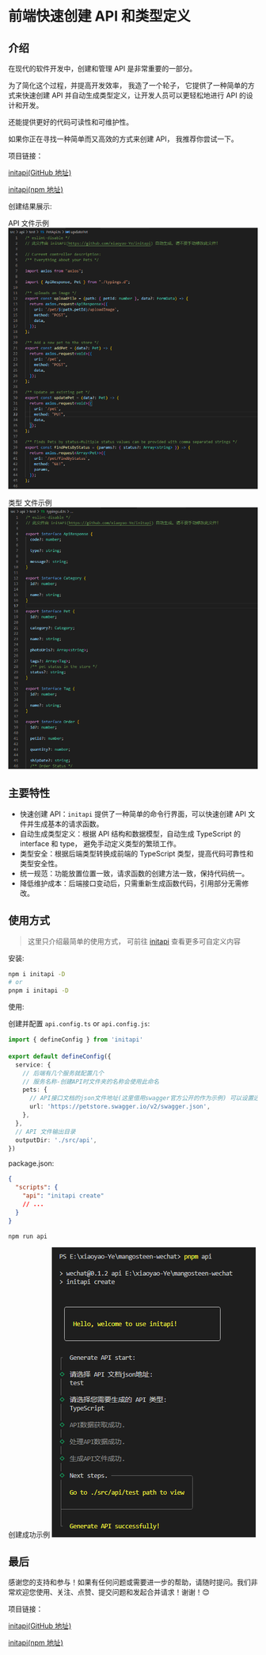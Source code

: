 # 前端快速创建 API 和类型定义

## 介绍

在现代的软件开发中，创建和管理 API 是非常重要的一部分。

为了简化这个过程，并提高开发效率， 我造了一个轮子， 它提供了一种简单的方式来快速创建 API 并自动生成类型定义，让开发人员可以更轻松地进行 API 的设计和开发。

还能提供更好的代码可读性和可维护性。

如果你正在寻找一种简单而又高效的方式来创建 API， 我推荐你尝试一下。

项目链接：

[initapi(GitHub 地址)](https://github.com/xiaoyao-Ye/initapi)

[initapi(npm 地址)](https://www.npmjs.com/package/initapi)

创建结果展示:

API 文件示例
![Generate API Content Example](/initApi/api_mul.png)

类型 文件示例
![Generate Type Content Example](/initApi/typings.png)

## 主要特性

- 快速创建 API：`initapi` 提供了一种简单的命令行界面，可以快速创建 API 文件并生成基本的请求函数。
- 自动生成类型定义：根据 API 结构和数据模型，自动生成 TypeScript 的 interface 和 type， 避免手动定义类型的繁琐工作。
- 类型安全：根据后端类型转换成前端的 TypeScript 类型，提高代码可靠性和类型安全性。
- 统一规范：功能放置位置一致，请求函数的创建方法一致，保持代码统一。
- 降低维护成本：后端接口变动后，只需重新生成函数代码，引用部分无需修改。

## 使用方式

> 这里只介绍最简单的使用方式， 可前往 [initapi](https://github.com/xiaoyao-Ye/initapi) 查看更多可自定义内容

安装:

```bash
npm i initapi -D
# or
pnpm i initapi -D
```

使用:

创建并配置 `api.config.ts` or `api.config.js`:

```ts
import { defineConfig } from 'initapi'

export default defineConfig({
  service: {
    // 后端有几个服务就配置几个
    // 服务名称-创建API时文件夹的名称会使用此命名
    pets: {
      // API接口文档的json文件地址(这里借用swagger官方公开的作为示例) 可以设置远程也可以设置本地相对路径
      url: 'https://petstore.swagger.io/v2/swagger.json',
    },
  },
  // API 文件输出目录
  outputDir: './src/api',
})
```

package.json:

```json
{
  "scripts": {
    "api": "initapi create"
    // ...
  }
}
```

```bash
npm run api
```

创建成功示例
![Generate success Example](/initApi/workflow.png)

## 最后

感谢您的支持和参与！如果有任何问题或需要进一步的帮助，请随时提问。我们非常欢迎您使用、关注、点赞、提交问题和发起合并请求！谢谢！😊

项目链接：

[initapi(GitHub 地址)](https://github.com/xiaoyao-Ye/initapi)

[initapi(npm 地址)](https://www.npmjs.com/package/initapi)
